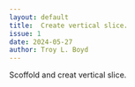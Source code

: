 ```yaml
---
layout: default
title:  Create vertical slice.
issue: 1
date: 2024-05-27
author: Troy L. Boyd
---
```


Scoffold and creat vertical slice.


